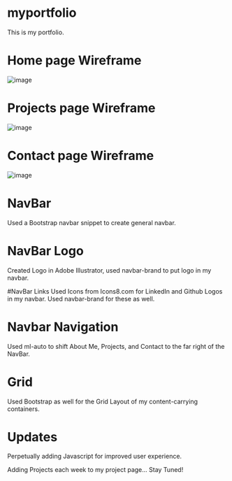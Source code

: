 # myportfolio
This is my portfolio. 

# Home page Wireframe
![image](https://user-images.githubusercontent.com/60044459/80324900-96cedd00-87f8-11ea-9326-f6d08f2578b7.png)


# Projects page Wireframe
![image](https://user-images.githubusercontent.com/60044459/80892946-bd2ac780-8c93-11ea-88d5-15ab3cf8ad1d.png)


# Contact page Wireframe
![image](https://user-images.githubusercontent.com/60044459/80893013-480bc200-8c94-11ea-8550-a4c4dc8bb702.png)




# NavBar 
Used a Bootstrap navbar snippet to create general navbar. 

# NavBar Logo
Created Logo in Adobe Illustrator, used navbar-brand to put logo in my navbar. 

#NavBar Links
Used Icons from Icons8.com for LinkedIn and Github Logos in my navbar. Used navbar-brand for these as well.

# Navbar Navigation
Used ml-auto to shift About Me, Projects, and Contact to the far right of the NavBar. 

# Grid
Used Bootstrap as well for the Grid Layout of my content-carrying containers. 

# Updates
Perpetually adding Javascript for improved user experience.

Adding Projects each week to my project page... Stay Tuned!

